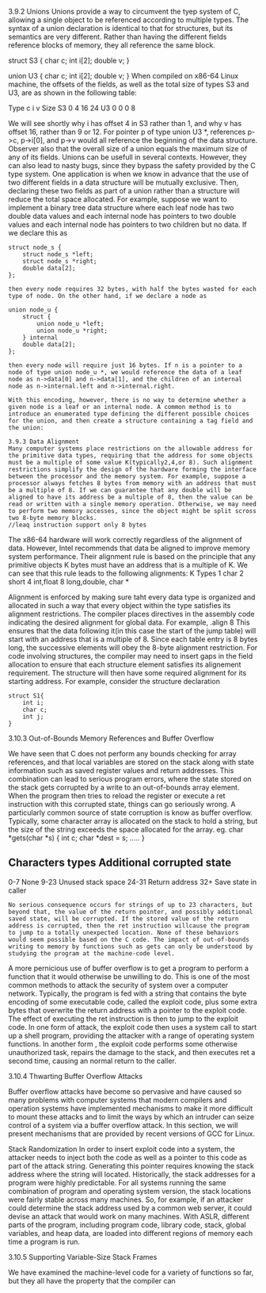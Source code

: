 3.9.2 Unions
Unions provide a way to circumvent the tyep system of C, allowing a single object to be referenced according to multiple types. The syntax of a union declaration is identical to that for structures, but its semantics are very different. Rather than having the different fields reference blocks of memory, they all reference the same block.

struct S3 {
    char c;
    int i[2];
    double v;
}

union U3 {
    char c;
    int i[2];
    double v;
}
When compiled on x86-64 Linux machine, the offsets of the fields, as well as the total size of types S3 and U3, are as shown in the following table:

Type    c   i   v   Size
S3      0   4   16  24
U3      0   0   0   8

We will see shortly why i has offset 4 in S3 rather than 1, and why v has offset 16, rather than 9 or 12. For pointer p of type union U3 *, references p->c, p->i[0], and p->v would all reference the beginning of the data structure. Observer also that the overall size of a union equals the maximum size of any of its fields.
    Unions can be usefull in several contexts. However, they can also lead to nasty bugs, since they bypass the safety provided by the C type system. One application is when we know in advance that the use of two different fields in a data structure will be mutually exclusive. Then, declaring these two fields as part of a union rather than a structure will reduce the total space allocated.
    For example, suppose we want to implement a binary tree data structure where each leaf node has two double data values and each internal node has pointers to two double values and each internal node has pointers to two children but no data. If we declare this as

    struct node_s {
        struct node_s *left;
        struct node_s *right;
        double data[2];
    };

    then every node requires 32 bytes, with half the bytes wasted for each type of node. On the other hand, if we declare a node as

    union node_u {
        struct {
            union node_u *left;
            union node_u *right;
        } internal
        double data[2];
    };

    then every node will require just 16 bytes. If n is a pointer to a node of type union node_u *, we would reference the data of a leaf node as n->data[0] and n->data[1], and the children of an internal node as n->internal.left and n->internal.right.

    With this encoding, however, there is no way to determine whether a given node is a leaf or an internal node. A common method is to introduce an enumerated type defining the different possible choices for the union, and then create a structure containing a tag field and the union:

    3.9.3 Data Alignment
    Many computer systems place restrictions on the allowable address for the primitive data types, requiring that the address for some objects must be a multiple of some value K(typically2,4,or 8). Such alignment restrictions simplify the design of the hardware forming the interface between the processor and the memory system. For example, suppose a processor always fetches 8 bytes from memory with an address that must be a multiple of 8. If we can guarantee that any double will be aligned to have its address be a multiple of 8, then the value can be read or written with a single memory operation. Otherwise, we may need to perform two memory accesses, since the object might be split scross two 8-byte memory blocks.
    //leaq instruction support only 8 bytes

The x86-64 hardware will work correctly regardless of the alignment of data. However, Intel recommends that data be aligned to improve memory system performance. Their alignment rule is based on the principle that any primitive objects K bytes must  have an address that is a multiple of K. We can see that this rule leads to the following alignments:
        K      Types
        1       char
        2       short
        4       int,float
        8       long,double, char *

Alignment is enforced by making sure taht every data type is organized and allocated in such a way that every object within the type satisfies its alignment restrictions. The compiler places directives in the assembly code indicating the desired alignment for global data. For example,
.align 8
This ensures that the data following it(in this case the start of the jump table) will start with an address that is a multiple of 8. Since each table entry is 8 bytes long, the successive elements will obey the 8-byte alignment restriction.
    For code involving structures, the compiler may need to insert gaps in the field allocation to ensure that each structure element satisfies its alignement requirement. The structure will then have some required alignment for its starting address.
For example, consider the structure declaration

    struct S1{
        int i;
        char c;
        int j;
    }


3.10.3 Out-of-Bounds Memory References and Buffer Overflow

We have seen that C does not perform any bounds checking for array references, and that local variables are stored on the stack along with state information such as saved register values and return addresses. This combination can lead to serious program errors, where the state stored on the stack gets corrupted by a write to an out-of-bounds array element. When the program then tries to reload  the register or execute a ret instruction with this corrupted state, things can go seriously wrong.
    A particularly common source of state corruption is know as buffer overflow. Typically, some character array is allocated on the stack to hold a string, but the size of the string exceeds the space allocated for the array.
eg.
char *gets(char *s) {
    int c;
    char *dest = s;
    .....
}

Characters types                Additional corrupted state
------------------------------------------------------------------
0-7                                None
9-23                             Unused stack space
24-31                             Return address
32+                              Save state in caller


    No serious consequence occurs for strings of up to 23 characters, but beyond that, the value of the return pointer, and possibly additional saved state, will be corrupted. If the stored value of the return address is corrupted, then the ret instruction willcause the program to jump to a totally unexpected location. None of these behaviors would seem possible based on the C code. The impact of out-of-bounds writing to memory by functions such as gets can only be understood by studying the program at the machine-code level.

A more pernicious use of buffer overflow is to get a program to perform a function that it would otherwise be unwilling to do. This is one of the most common methods to attack the security of system over a computer network. Typically, the program is fed with a string that contains the byte encoding of some executable code, called the exploit code, plus some extra bytes that overwrite the return address with a pointer to the exploit code. The effect of executing the ret instruction is then to jump to the exploit code.
In one form of attack, the exploit code then uses a system call to start up a shell program, providing the attacker with a range of operating system functions. In another form , the exploit code performs some otherwise unauthorized task, repairs the damage to the stack, and then executes ret a second time, causing an normal return to the caller.

3.10.4 Thwarting Buffer Overflow Attacks

Buffer overflow attacks have become so pervasive and have caused so many problems with computer systems that modern compilers and operation systems have implemented mechanisms to make it more difficult to mount these attacks and to limit the ways by which an intruder can seize control of a system via a buffer overflow attack. In this section, we will present mechanisms that are provided by recent versions of GCC for Linux.

Stack Randomization
In order to insert exploit code into a system, the attacker needs to inject both the code as well as a pointer to this code as part of the attack string. Generating this pointer requires knowing the stack address where the string will located. Historically, the stack addresses for a program were highly predictable. For all systems running the same combination of program and operating system version, the stack locations were fairly stable across many machines. So, for example, if an attacker could determine the stack address used by a common web server, it could devise an attack that would work on many machines.
With ASLR, different parts of the program, including program code, library code, stack, global variables, and heap data, are loaded into different regions of memory each time a program is run.

3.10.5 Supporting Variable-Size Stack Frames

We have examined the machine-level code for a variety of functions so far, but they all have the property that the compiler can 









